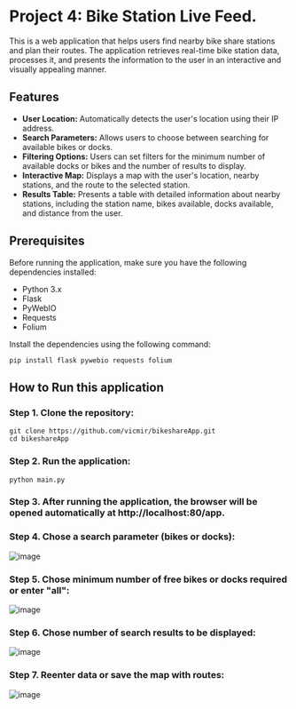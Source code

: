 # Project 4: Bike Station Live Feed. 

This is a web application that helps users find nearby bike share stations and plan their routes. The application retrieves real-time bike station data, processes it, and presents the information to the user in an interactive and visually appealing manner.

## Features

- **User Location:** Automatically detects the user's location using their IP address.
- **Search Parameters:** Allows users to choose between searching for available bikes or docks.
- **Filtering Options:** Users can set filters for the minimum number of available docks or bikes and the number of results to display.
- **Interactive Map:** Displays a map with the user's location, nearby stations, and the route to the selected station.
- **Results Table:** Presents a table with detailed information about nearby stations, including the station name, bikes available, docks available, and distance from the user.

## Prerequisites

Before running the application, make sure you have the following dependencies installed:

- Python 3.x
- Flask
- PyWebIO
- Requests
- Folium

Install the dependencies using the following command:

```
pip install flask pywebio requests folium
```

## How to Run this application

### Step 1. Clone the repository:
```
git clone https://github.com/vicmir/bikeshareApp.git
cd bikeshareApp
```

### Step 2. Run the application:
```
python main.py
```

### Step 3. After running the application, the browser will be opened automatically at http://localhost:80/app.

### Step 4. Chose a search parameter (bikes or docks):

![image](https://github.com/vicmir/bikeshareApp/assets/79836020/f7175a45-8388-4463-88ec-0c782570b68d)

### Step 5. Chose minimum number of free bikes or docks required or enter "all":

![image](https://github.com/vicmir/bikeshareApp/assets/79836020/ddcca8e3-0cfc-4e6d-86e3-bd5073c0e2a3)

### Step 6. Chose number of search results to be displayed:

![image](https://github.com/vicmir/bikeshareApp/assets/79836020/0af84c1e-1d6a-4dec-9ba9-f8506624fe8c)

### Step 7. Reenter data or save the map with routes:

![image](https://github.com/vicmir/bikeshareApp/assets/79836020/610bddc9-9002-42d8-b584-c4a6fc44644c)

